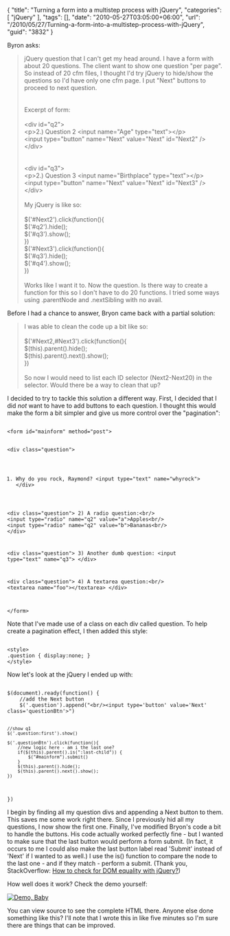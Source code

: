 {
	"title": "Turning a form into a multistep process with jQuery",
	"categories": [
		"jQuery"
	],
	"tags": [],
	"date": "2010-05-27T03:05:00+06:00",
	"url": "/2010/05/27/Turning-a-form-into-a-multistep-process-with-jQuery",
	"guid": "3832"
}

Byron asks:
<p>
<blockquote>
jQuery question that I can't get my head around.  I have a form with about 20 questions.  The client want to show one question "per page".  So instead of 20 cfm files, I thought I'd try jQuery to hide/show the questions so I'd have only one cfm page.  I put "Next" buttons to proceed to next question.
<br/><br/>
<br/>
Excerpt of form:<br/>
<br/>
&lt;div id="q2"&gt;<br/>
&lt;p&gt;2.) Question 2 &lt;input name="Age" type="text"&gt;&lt;/p&gt;<br/>
&lt;input type="button" name="Next" value="Next" id="Next2" /&gt;<br/>
&lt;/div&gt;<br/>
<br/><br/>
&lt;div id="q3"&gt;<br/>
&lt;p&gt;2.) Question 3 &lt;input name="Birthplace" type="text"&gt;&lt;/p&gt;<br/>
&lt;input type="button" name="Next" value="Next" id="Next3" /&gt;<br/>
&lt;/div><br/>
<br/>
My jQuery is like so:<br/>
<br/>
$('#Next2').click(function(){<br/>
       $('#q2').hide();<br/>
       $('#q3').show();<br/>
})<br/>
$('#Next3').click(function(){<br/>
       $('#q3').hide();<br/>
       $('#q4').show();<br/>
})<br/>
<br/>
Works like I want it to.  Now the question.  Is there way to create a function for this so I don't have to do 20 functions.  I tried some ways using .parentNode and .nextSibling with no avail.
</blockquote>

<p>

Before I had a chance to answer, Bryon came back with a partial solution:

<p>

<blockquote>
I was able to clean the code up  a bit like so:<br/>
<br/>
$('#Next2,#Next3').click(function(){<br/>
       $(this).parent().hide();<br/>
       $(this).parent().next().show();<br/>
       })<br/>
<br/>
So now I would need to list each ID selector (Next2-Next20) in the selector.  Would there be a way to clean that up?
</blockquote>

<p>

I decided to try to tackle this solution a different way. First, I decided that I did <i>not</i> want to have to add buttons to each question. I thought this would make the form a bit simpler and give us more control over the "pagination":

<p>

<code>
&lt;form id="mainform" method="post"&gt;

&lt;div class="question"&gt;
1) Why do you rock, Raymond? &lt;input type="text" name="whyrock"&gt;
&lt;/div&gt;

&lt;div class="question"&gt;
2) A radio question:&lt;br/&gt;
&lt;input type="radio" name="q2" value="a"&gt;Apples&lt;br/&gt;
&lt;input type="radio" name="q2" value="b"&gt;Bananas&lt;br/&gt;
&lt;/div&gt;

&lt;div class="question"&gt;
3) Another dumb question: &lt;input type="text" name="q3"&gt;
&lt;/div&gt;

&lt;div class="question"&gt;
4) A textarea question:&lt;br/&gt;
&lt;textarea name="foo"&gt;&lt;/textarea&gt;
&lt;/div&gt;

&lt;/form&gt;
</code>

<p>

Note that I've made use of a class on each div called question. To help create a pagination effect, I then added this style:

<p>

<code>
&lt;style&gt;
.question { display:none; }
&lt;/style&gt;
</code>

<p>

Now let's look at the jQuery I ended up with:

<p>

<code>
$(document).ready(function() {
	//add the Next button
	$('.question').append("&lt;br/&gt;&lt;input type='button' value='Next' class='questionBtn'&gt;")
	
	//show q1
	$('.question:first').show()
	
	$('.questionBtn').click(function(){
		//new logic here - am i the last one?
		if($(this).parent().is(":last-child")) {
			$("#mainform").submit()
		}
		$(this).parent().hide();
		$(this).parent().next().show();
	})
})
</code>

<p>

I begin by finding all my question divs and appending a Next button to them. This saves me some work right there. Since I previously hid all my questions, I now show the first one. Finally, I've modified Bryon's code a bit to handle the buttons. His code actually worked perfectly fine - but I wanted to make sure that the last button would perform a form submit. (In fact, it occurs to me I could also make the last button label read 'Submit' instead of 'Next' if I wanted to as well.) I use the is() function to compare the node to the last one - and if they match - perform a submit. (Thank you, StackOverflow: <a href="http://stackoverflow.com/questions/2448291/how-to-check-for-dom-equality-with-jquery">How to check for DOM equality with jQuery?</a>)

<p>

How well does it work? Check the demo yourself:

<p>

<a href="http://www.raymondcamden.com/demos/may272010/test3.cfm"><img src="http://www.coldfusionjedi.com/images/icon_128.png" title="Demo, Baby" border="0"></a>

<p>

You can view source to see the complete HTML there. Anyone else done something like this? I'll note that I wrote this in like five minutes so I'm sure there are things that can be improved.